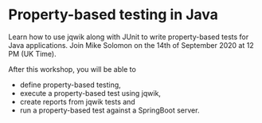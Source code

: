 # Property-based testing in Java

Learn how to use jqwik along with JUnit to write property-based tests for Java applications. Join Mike Solomon on the 14th of September 2020 at 12 PM (UK Time).

After this workshop, you will be able to

- define property-based testing,
- execute a property-based test using jqwik,
- create reports from jqwik tests and
- run a property-based test against a SpringBoot server.
